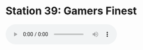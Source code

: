 # Station 39: Gamers Finest

<audio controls>
    <source src="https://github.com/kipppunkte/kipppunkte/raw/gh-pages/assets/39_Gamers Finest.mp3" type="audio/mpeg">
    Your browser does not support the audio tag.
</audio>


